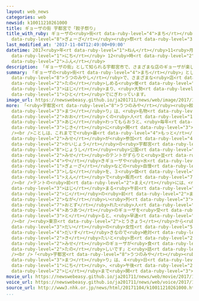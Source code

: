 ```yaml
---
layout: web_news
categories: web
newsid: k10011210261000
title: ギョーザの街 宇都宮で「餃子祭り」
title_with_ruby: ギョーザの<ruby>街<rt data-ruby-level="4">まち</rt></ruby> <ruby>宇都宮<rt data-ruby-level="8">うつのみや</rt></ruby>で「<ruby>餃子<rt
  data-ruby-level="8">ぎょーざ</rt></ruby><ruby>祭<rt data-ruby-level="3">まつ</rt></ruby>り」
last_modified_at: '2017-11-04T12:49:00+09:00'
datetime: 2017<ruby>年<rt data-ruby-level="1">ねん</rt></ruby>11<ruby>月<rt data-ruby-level="1">がつ</rt></ruby>04<ruby>日<rt
  data-ruby-level="1">にち</rt></ruby> 12<ruby>時<rt data-ruby-level="2">じ</rt></ruby>49<ruby>分<rt
  data-ruby-level="2">ふん</rt></ruby>
description: 「ギョーザの街」として知られる宇都宮市で、さまざまな店のギョーザが楽しめる催しが始まり、大勢の人でにぎわっています。
summary: 「ギョーザの<ruby>街<rt data-ruby-level="4">まち</rt></ruby>」として<ruby>知<rt data-ruby-level="2">し</rt></ruby>られる<ruby>宇都宮市<rt
  data-ruby-level="8">うつのみやし</rt></ruby>で、さまざまな<ruby>店<rt data-ruby-level="2">みせ</rt></ruby>のギョーザが<ruby>楽<rt
  data-ruby-level="2">たの</rt></ruby>しめる<ruby>催<rt data-ruby-level="7">もよお</rt></ruby>しが<ruby>始<rt
  data-ruby-level="3">はじ</rt></ruby>まり、<ruby>大勢<rt data-ruby-level="5">おおぜい</rt></ruby>の<ruby>人<rt
  data-ruby-level="1">ひと</rt></ruby>でにぎわっています。
image_url: https://newswebeasy.github.io/ja201711/news/web/image/2017/11/04/K10011210261_1711041250_1711041252_01_03.jpg
more: 「<ruby>宇都宮<rt data-ruby-level="8">うつのみや</rt></ruby><ruby>餃子<rt data-ruby-level="8">ぎょーざ</rt></ruby><ruby>祭<rt
  data-ruby-level="3">まつ</rt></ruby>り」は、<ruby>名物<rt data-ruby-level="3">めいぶつ</rt></ruby>のギョーザを<ruby>多<rt
  data-ruby-level="2">おお</rt></ruby>くの<ruby>人<rt data-ruby-level="1">ひと</rt></ruby>に<ruby>味<rt
  data-ruby-level="3">あじ</rt></ruby>わってもらおうと、<ruby>毎年<rt data-ruby-level="2">まいとし</rt></ruby>、この<ruby>時期<rt
  data-ruby-level="3">じき</rt></ruby>に<ruby>開<rt data-ruby-level="3">ひら</rt></ruby>かれています。<br
  /><br />ことしは、これまでで<ruby>最<rt data-ruby-level="4">もっと</rt></ruby>も<ruby>多<rt data-ruby-level="2">おお</rt></ruby>い２８の<ruby>店<rt
  data-ruby-level="2">みせ</rt></ruby>が<ruby>参加<rt data-ruby-level="4">さんか</rt></ruby>しています。<ruby>会場<rt
  data-ruby-level="2">かいじょう</rt></ruby>の<ruby>宇都宮<rt data-ruby-level="8">うつのみや</rt></ruby><ruby>城址<rt
  data-ruby-level="8">じょうし</rt></ruby><ruby>公園<rt data-ruby-level="2">こうえん</rt></ruby>には、<ruby>店<rt
  data-ruby-level="2">みせ</rt></ruby>のテントがずらりと<ruby>並<rt data-ruby-level="6">なら</rt></ruby>び、<ruby>焼<rt
  data-ruby-level="4">や</rt></ruby>きギョーザや<ruby>水<rt data-ruby-level="1">すい</rt></ruby><ruby>ギョーザ<rt
  data-ruby-level="1">ぎょーざ</rt></ruby>などの<ruby>自慢<rt data-ruby-level="7">じまん</rt></ruby>の<ruby>品<rt
  data-ruby-level="3">しな</rt></ruby>を、３<ruby>個<rt data-ruby-level="5">こ</rt></ruby>１００<ruby>円<rt
  data-ruby-level="1">えん</rt></ruby>で<ruby>販売<rt data-ruby-level="7">はんばい</rt></ruby>しています。<br
  /><br />テントの<ruby>前<rt data-ruby-level="2">まえ</rt></ruby>には、<ruby>催<rt data-ruby-level="7">もよお</rt></ruby>しが<ruby>始<rt
  data-ruby-level="3">はじ</rt></ruby>まる<ruby>午前<rt data-ruby-level="2">ごぜん</rt></ruby>１０<ruby>時<rt
  data-ruby-level="2">じ</rt></ruby>の<ruby>前<rt data-ruby-level="2">まえ</rt></ruby>から<ruby>長<rt
  data-ruby-level="2">なが</rt></ruby>い<ruby>列<rt data-ruby-level="3">れつ</rt></ruby>ができ、<ruby>訪<rt
  data-ruby-level="7">おとず</rt></ruby>れた<ruby>人<rt data-ruby-level="1">ひと</rt></ruby>たちは、<ruby>熱々<rt
  data-ruby-level="4">あつあつ</rt></ruby>のギョーザを<ruby>受<rt data-ruby-level="3">う</rt></ruby>け<ruby>取<rt
  data-ruby-level="3">と</rt></ruby>ると、<ruby>早速<rt data-ruby-level="7">さっそく</rt></ruby>ほおばっていました。<br
  /><br /><ruby>東京<rt data-ruby-level="2">とうきょう</rt></ruby>から<ruby>来<rt data-ruby-level="2">き</rt></ruby>た３０<ruby>代<rt
  data-ruby-level="3">だい</rt></ruby>の<ruby>女性<rt data-ruby-level="5">じょせい</rt></ruby>は「ギョーザが<ruby>大好<rt
  data-ruby-level="4">だいす</rt></ruby>きなので<ruby>絶対<rt data-ruby-level="5">ぜったい</rt></ruby>に<ruby>来<rt
  data-ruby-level="2">き</rt></ruby>たいと<ruby>思<rt data-ruby-level="2">おも</rt></ruby>っていました。いろいろなお<ruby>店<rt
  data-ruby-level="2">みせ</rt></ruby>のギョーザが<ruby>食<rt data-ruby-level="2">た</rt></ruby>べられるのでとても<ruby>楽<rt
  data-ruby-level="2">たの</rt></ruby>しいです」と<ruby>話<rt data-ruby-level="2">はな</rt></ruby>していました。<br
  /><br />「<ruby>宇都宮<rt data-ruby-level="8">うつのみや</rt></ruby><ruby>餃子<rt data-ruby-level="8">ぎょーざ</rt></ruby><ruby>祭<rt
  data-ruby-level="3">まつ</rt></ruby>り」は、４<ruby>日<rt data-ruby-level="1">にち</rt></ruby>と５<ruby>日<rt
  data-ruby-level="1">にち</rt></ruby>、<ruby>午後<rt data-ruby-level="2">ごご</rt></ruby>４<ruby>時<rt
  data-ruby-level="2">じ</rt></ruby>まで<ruby>開<rt data-ruby-level="3">ひら</rt></ruby>かれています。
movie_url: https://newswebeasy.github.io/ja201711/news/web/movie/2017/11/04/k10011210261_201711041250_201711041252.mp4
voice_url: https://newswebeasy.github.io/ja201711/news/web/voice/2017/11/04/k10011210261_201711041250_201711041252.mp3
source_url: http://www3.nhk.or.jp/news/html/20171104/k10011210261000.html
...
```

